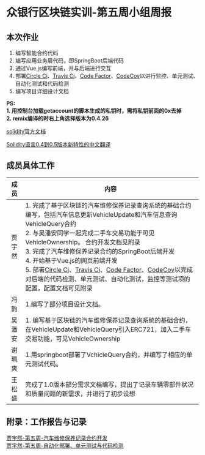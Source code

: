 # 众银行区块链实训-第五周小组周报

## 本次作业
1. 编写智能合约代码
2. 编写应用业务层代码，即SpringBoot后端代码
3. 通过Vue.js编写前端，并与后端进行交互
4. 部署[Circle Ci][3]、[Travis Ci][4]、[Code Factor][5]、[CodeCov][6]以进行监控、单元测试、自动化测试和代码检测
5. 编写项目详细设计文档


**PS:<br/>1. 用控制台加载getaccount的脚本生成的私钥时，需将私钥前面的0x去掉<br/> 2. remix编译的时右上角选择版本为0.4.26**

[solidity官方文档](https://solidity.readthedocs.io/en/v0.5.9/)

[Solidity语言0.4到0.5版本新特性的中文翻译](https://zhuanlan.zhihu.com/p/54169418)

[1]: https://fisco-bcos-documentation.readthedocs.io/zh_CN/latest/docs/tutorial/enterprise_quick_start.html "jiangshi"
[2]: https://github.com/FISCO-BCOS/spring-boot-starter/blob/master/doc/README_CN.md "Spring Boot"
[3]: https://circleci.com/gh/marknash666/ "circle"
[4]: https://travis-ci.com/marknash666/springboot "travis"
[5]: https://www.codefactor.io/ "codefactor"
[6]: https://codecov.io/ "codecov"
## 成员具体工作
成员|内容
:----:|---
贾宇然|1. 完成了基于区块链的汽车维修保养记录查询系统的基础合约编写，包括汽车信息更新VehicleUpdate和汽车信息查询VehicleQuery合约<br />2. 与吴潘安同学一起完成二手车交易功能于可见VehicleOwnership。 合约开发文档见附录<br />3. 完成了汽车维修保养记录合约的SpringBoot后端开发<br /> 4. 开始基于Vue.js的网页前端开发<br /> 5. 部署[Circle Ci][3]、[Travis Ci][4]、[Code Factor][5]、[CodeCov][6]以完成对后端的代码检测、单元测试、自动化测试，监控等测试项的配置，配置文档可见附录
冯韵|1.编写了部分项目设计文档。 <br /> 
吴潘安|1. 编写基于区块链的汽车维修保养记录查询系统的基础合约，在VehicleUpdate和VehicleQuery引入ERC721，加入二手车交易功能，可见VehicleOwnership<br />
谢珮爽|1.用springboot部署了VchicleQuery合约，并编写了相应的单元测试代码。<br />                                                   
王松盛|完成了1.0版本部分需求文档编写，提出了记录车辆零部件状况和质量问题的新需求，并进行了初步设想

## 附录：工作报告与记录
[贾宇然-第五周-汽车维修保养记录合约开发](https://github.com/bisco-fcos/webank/blob/master/day5/贾宇然/VehicleMatenance_Dev.md)<br />
[贾宇然-第五周-自动化部署、单元测试与代码检测](https://github.com/bisco-fcos/webank/blob/master/day5/贾宇然/Automatic.md)






